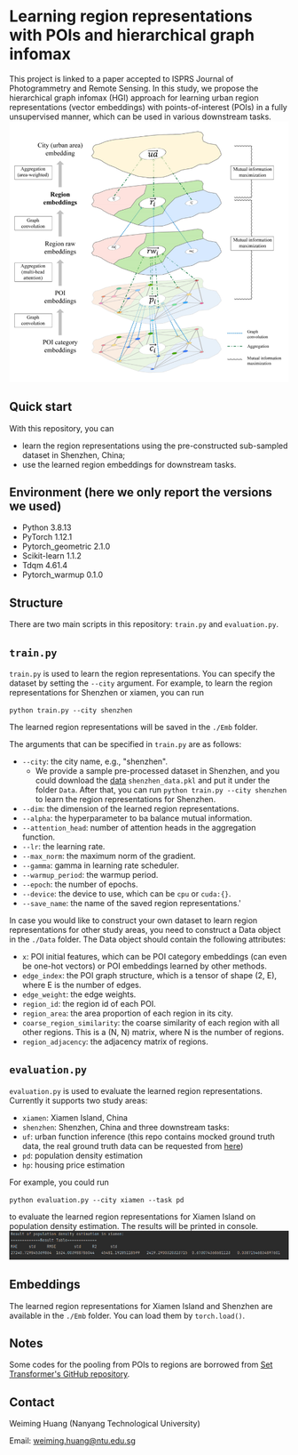 # Learning region representations with POIs and hierarchical graph infomax

This project is linked to a paper accepted to ISPRS Journal of Photogrammetry and Remote Sensing.
In this study, we propose the hierarchical graph infomax (HGI) approach for learning urban region representations (vector embeddings) with points-of-interest (POIs) in a fully unsupervised manner, which can be used in various downstream tasks. 
![HGI](Figures/HGI.png)
## Quick start
With this repository, you can 
- learn the region representations using the pre-constructed sub-sampled dataset in Shenzhen, China;
- use the learned region embeddings for downstream tasks.

## Environment (here we only report the versions we used)
- Python 3.8.13
- PyTorch 1.12.1
- Pytorch_geometric 2.1.0
- Scikit-learn 1.1.2
- Tdqm 4.61.4
- Pytorch_warmup 0.1.0

## Structure
There are two main scripts in this repository: `train.py` and `evaluation.py`.


## `train.py`
`train.py` is used to learn the region representations. You can specify the dataset by setting the `--city` argument. For example, to learn the region representations for Shenzhen or xiamen, you can run 

`python train.py --city shenzhen` 

The learned region representations will be saved in the `./Emb` folder. 

The arguments that can be specified in `train.py` are as follows:
- `--city`: the city name, e.g., "shenzhen". 
  - We provide a sample pre-processed dataset in Shenzhen, and you could download the [data](https://figshare.com/articles/dataset/Sub-sampled_dataset_for_Shenzhen_HGI_region_embedding_example_dataset_/21836496) `shenzhen_data.pkl` and put it under the folder `Data`. After that, you can run `python train.py --city shenzhen` to learn the region representations for Shenzhen.
- `--dim`: the dimension of the learned region representations.
- `--alpha`: the hyperparameter to ba balance mutual information.
- `--attention_head`: number of attention heads in the aggregation function.
- `--lr`: the learning rate.
- `--max_norm`: the maximum norm of the gradient.
- `--gamma`: gamma in learning rate scheduler.
- `--warmup_period`: the warmup period.
- `--epoch`: the number of epochs.
- `--device`: the device to use, which can be `cpu` or `cuda:{}`.
- `--save_name`: the name of the saved region representations.'

In case you would like to construct your own dataset to learn region representations for other study areas, you need to construct a Data object in the `./Data` folder. The Data object should contain the following attributes:
- `x`: POI initial features, which can be POI category embeddings (can even be one-hot vectors) or POI embeddings learned by other methods.
- `edge_index`: the POI graph structure, which is a tensor of shape (2, E), where E is the number of edges.
- `edge_weight`: the edge weights.
- `region_id`: the region id of each POI.
- `region_area`: the area proportion of each region in its city.
- `coarse_region_similarity`: the coarse similarity of each region with all other regions. This is a (N, N) matrix, where N is the number of regions.
- `region_adjacency`: the adjacency matrix of regions. 


## `evaluation.py`
`evaluation.py` is used to evaluate the learned region representations. Currently it supports two study areas:
- `xiamen`: Xiamen Island, China
- `shenzhen`: Shenzhen, China
and three downstream tasks:
- `uf`: urban function inference (this repo contains mocked ground truth data, the real ground truth data can be requested from [here](http://geoscape.pku.edu.cn/en.html))
- `pd`: population density estimation
- `hp`: housing price estimation

For example, you could run 

`python evaluation.py --city xiamen --task pd` 

to evaluate the learned region representations for Xiamen Island on population density estimation. The results will be printed in console.
![eval](Figures/eval.png)

## Embeddings
The learned region representations for Xiamen Island and Shenzhen are available in the `./Emb` folder. You can load them by `torch.load()`.

## Notes
Some codes for the pooling from POIs to regions are borrowed from [Set Transformer's GitHub repository](https://github.com/juho-lee/set_transformer).

## Contact
Weiming Huang (Nanyang Technological University)

Email: weiming.huang@ntu.edu.sg
